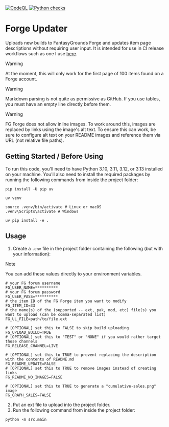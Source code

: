 [![CodeQL](https://github.com/bmos/FG-Forge-Updater/actions/workflows/github-code-scanning/codeql/badge.svg?branch=main)](https://github.com/bmos/FG-Forge-Updater/actions/workflows/github-code-scanning/codeql)
[![Python checks](https://github.com/bmos/FG-Forge-Updater/actions/workflows/python.yml/badge.svg?branch=main)](https://github.com/bmos/FG-Forge-Updater/actions/workflows/python.yml)

# Forge Updater

Uploads new builds to FantasyGrounds Forge and updates item page descriptions without requiring user input.
It is intended for use in CI release workflows such as one I
use [here](https://github.com/FG-Unofficial-Developers-Guild/FG-CoreRPG-Extraplanar-Containers/blob/main/.github/workflows/release.yml).

> [!WARNING]
> At the moment, this will only work for the first page of 100 items found on a Forge account.

> [!WARNING]
> Markdown parsing is not quite as permissive as GitHub. If you use tables, you must have an empty line directly before
> them.

> [!WARNING]
> FG Forge does not allow inline images. To work around this, images are replaced by links using the image's alt text.
> To ensure this can work, be sure to configure alt text on your README images and reference them via URL (not relative
> file paths).

## Getting Started / Before Using

To run this code, you'll need to have Python 3.10, 3.11, 3.12, or 3.13 installed on your machine. You'll also need to
install the required packages by running the following commands from inside the project folder:

```shell
pip install -U pip uv
```

```shell
uv venv
```

```shell
source .venv/bin/activate # Linux or macOS
.venv\Scripts\activate # Windows
```

```shell
uv pip install -e .
```

## Usage

1. Create a `.env` file in the project folder containing the following (but with your information):

> [!NOTE]
> You can add these values directly to your environment variables.

```env
# your FG forum username
FG_USER_NAME=**********
# your FG forum password
FG_USER_PASS=**********
# the item ID of the FG Forge item you want to modify
FG_ITEM_ID=33
# the name(s) of the (supported -- ext, pak, mod, etc) file(s) you want to upload (can be comma-separated list)
FG_UL_FILE=path/to/file.ext

# [OPTIONAL] set this to FALSE to skip build uploading
FG_UPLOAD_BUILD=TRUE
# [OPTIONAL] set this to "TEST" or "NONE" if you would rather target those channels
FG_RELEASE_CHANNEL=LIVE

# [OPTIONAL] set this to TRUE to prevent replacing the description with the contents of README.md
FG_README_UPDATE=FALSE
# [OPTIONAL] set this to TRUE to remove images instead of creating links
FG_README_NO_IMAGES=FALSE

# [OPTIONAL] set this to TRUE to generate a "cumulative-sales.png" image
FG_GRAPH_SALES=FALSE
```

2. Put an ext file to upload into the project folder.
3. Run the following command from inside the project folder:

```shell
python -m src.main
```
